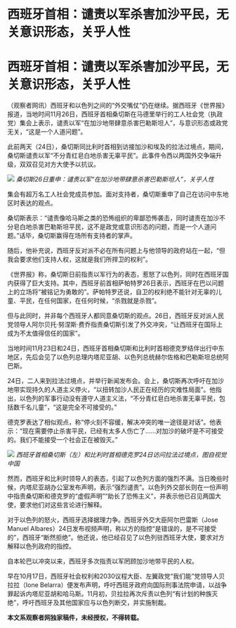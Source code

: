 # 西班牙首相：谴责以军杀害加沙平民，无关意识形态，关乎人性

# 西班牙首相：谴责以军杀害加沙平民，无关意识形态，关乎人性

（观察者网讯）西班牙和以色列之间的“外交嘴仗”仍在继续。据西班牙《世界报》报道，当地时间11月26日，西班牙首相桑切斯在马德里举行的工人社会党（执政党）集会上表示，谴责以军“在加沙地带肆意杀害巴勒斯坦人”，与意识形态或政党无关，“这是一个人道问题”。

此前两天（24日），桑切斯同比利时首相到访接加沙和埃及的拉法过境点，期间，桑切斯谴责以军“不分青红皂白地杀害无辜平民”。此事件令西以两国外交争端升级，双双召见对方大使予以抗议。

![](https://inews.gtimg.com/om_bt/OdwiPe_j0EjsTuEExI-Z2R7wzXbD5MgYfXiBfyEeKVstEAA/1000)
_桑切斯26日重申：谴责以军“在加沙地带肆意杀害巴勒斯坦人”，关乎人性_

集会有超万名工人社会党成员参加。面对支持者，桑切斯重申了自己在访问中东地区时表达的观点。

桑切斯表示：“谴责像哈马斯之类的恐怖组织的卑鄙恐怖袭击，同时谴责在加沙不分皂白地杀害巴勒斯坦平民，这不是政党或意识形态的问题，而是一个人道问题。”话毕，桑切斯赢得在场所有支持者的掌声。

随后，他补充说，西班牙反对派不必在所有问题上与他领导的政府站在一起，“但我会要求他们支持人权，这就是我们所捍卫的权利”。

《世界报》称，桑切斯日前指责以军行为的表态，惹怒了以色列，同时在西班牙国内获得了巨大支持。其中，西班牙前首相萨帕特罗26日表示，西班牙在巴以问题上的立场将“被铭记为勇敢的”。萨帕特罗还说，自卫的权利绝不能针对无辜的儿童、平民，在任何国家，在任何时候，“杀戮就是杀戮”。

但与此同时，并非每个西班牙人都同意桑切斯的观点。26日，西班牙反对派人民党领导人阿尔贝托·努涅斯·费乔指责桑切斯引发了外交冲突，“让西班牙在国际上成为不太值得信任的国家”。

当地时间11月23日和24日，西班牙首相桑切斯和比利时首相德克罗结伴出行中东地区，先后会见了以色列总理内塔尼亚胡、以色列总统赫尔佐格和巴勒斯坦总统阿巴斯。

24日，二人来到拉法过境点，并举行新闻发布会。会上，桑切斯再次呼吁在加沙地带实现持久的人道主义停火，“以扭转加沙人民正在经历的灾难性局面”。他指出，以色列的军事行动没有遵守人道主义法，“不分青红皂白地杀害无辜平民，包括数千名儿童”，“这是完全不可接受的。”

德克罗表达了相似观点，称“停火刻不容缓，解决冲突的唯一途径是对话”。他表示：“现在需要停止杀害平民，已经有太多人伤亡了……对加沙的破坏是不可接受的。我们不能接受一个社会正在被毁灭。”

![](https://inews.gtimg.com/om_bt/OVm__gdqcljrOlGf8yI7PjWhZdvH-D0vO_NbU73AWYxkAAA/1000)
_西班牙首相桑切斯（左）和比利时首相德克罗24日访问拉法过境点，图自视觉中国_

然而，西班牙和比利时领导人的表态，引起了以色列方面的强烈不满。当日晚些时候，内塔尼亚胡办公室发布声明，表示“强烈谴责”。以色列外交部长则在一份声明中指责桑切斯和德克罗的“虚假声明”“助长了恐怖主义”，并表示他已召见两国大使，要求他们对这些言论进行解释。

对于以色列的怒火，西班牙选择据理力争。西班牙外交大臣阿尔巴雷斯（Jose Manuel
Albares）24日发布视频声明，称以方的指控“是错误的，是不可接受的”，西班牙“断然拒绝”。他还说，他已经召见了以色列驻西班牙大使，要求对方解释以色列政府的指控。

自本轮巴以冲突以来，西班牙多次指责以军罔顾加沙地带平民的人权。

早在10月17日，西班牙社会权利和2030议程大臣、左翼政党“我们能”党领导人贝拉拉（Ione
Belarra）便发布声明，呼吁西班牙政府向国际刑事法院申请，以战争罪起诉内塔尼亚胡和哈马斯。11月初，贝拉拉再次斥责以色列“有计划的种族灭绝”，呼吁西班牙及其他国家应与以色列断交，并实施制裁。

**本文系观察者网独家稿件，未经授权，不得转载。**

